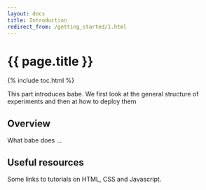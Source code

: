 ```yaml
---
layout: docs
title: Introduction
redirect_from: /getting_started/1.html
---
```


# {{ page.title }}

{% include toc.html %}

This part introduces babe. We first look at the general structure of experiments and then at how to deploy them

## Overview

What babe does ... 

## Useful resources

Some links to tutorials on HTML, CSS and Javascript.
